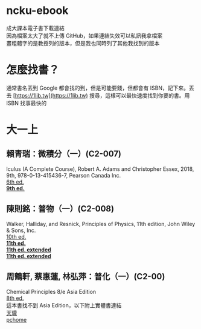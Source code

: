 # ncku-ebook
成大課本電子書下載連結  
因為檔案太大了就不上傳 GitHub，如果連結失效可以私訊我拿檔案  
畫粗體字的是教授列的版本，但是我也同時列了其他我找到的版本  

# 怎麼找書？
通常書名丟到 Google 都會找的到，但是可能要錢，但都會有 ISBN，記下來。丟去 [https://1lib.tw](https://1lib.tw) 搜尋，這樣可以最快速度找到你要的書。用 ISBN 找事最快的  

# 大一上

## 賴青瑞：微積分（一）(C2-007)
lculus (A Complete Course), Robert A. Adams and Christopher Essex, 2018, 9th, 978-0-13-415436-7, Pearson Canada Inc.  
[6th ed.](https://1lib.tw/book/714686/377782)  
**[9th ed.](https://1lib.tw/book/3718381/a35066)**  

## 陳則銘：普物（一）(C2-008)
Walker,  Halliday, and Resnick, Principles of  Physics, 11th edition, John Wiley & Sons, Inc.  
[10th ed.](https://1lib.tw/book/5535901/8f754e)  
**[11th ed.](https://1lib.tw/book/5274073/863ccb)**  
**[11th ed. extended](https://1lib.tw/book/5869883/cdc926)**  
**[11th ed. extended](https://www.technicalbookspdf.com/download/?file=17553)**  

## 周鶴軒, 蔡惠蓮, 林弘萍：普化（一）(C2-00)
Chemical Principles 8/e Asia Edition  
[8th ed.](https://1lib.tw/book/2773686/f19fdd)  
這本書找不到 Asia Edition，以下附上實體書連結  
[天瓏](https://www.tenlong.com.tw/products/9789814834216)  
[pchome](https://www.pcstore.com.tw/campub/M60844797.htm)  

